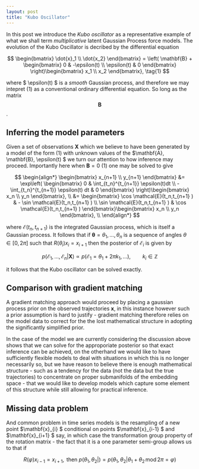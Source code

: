 ```yaml
---
layout: post
title: "Kubo Oscillator"
---
```


In this post we introduce the *Kubo oscillator* as a representative example of what we shall term *multiplicative* latent Gaussian Process force models. The evolution of the Kubo Oscillator is decribed by the differential equation

$$
\begin{bmatrix} \dot{x}_1 \\ \dot{x_2} \end{bmatrix}
= \left( \mathbf{B} + \begin{bmatrix} 0 & -\epsilon(t) \\ \epsilon(t) & 0 \end{bmatrix} \right)\begin{bmatrix} x_1 \\ x_2 \end{bmatrix}, \tag{1}
$$

where $ \epsilon(t) $ is a *smooth* Gaussian process, and therefore we may intepret (1) as a conventional ordinary differential equation. So long as the matrix $$\mathbf{B}$$.

## Inferring the model parameters
Given a set of observations $\mathbf{X}$ which we believe to have been generated by a model of the form (1) with unknown values of the $\mathbf{A}, \mathbf{B}, \epsilon(t) $ we turn our attention to how inference may proceed. Importantly here when $\mathbf{B} = 0$ (1) one may be solved to give

$$
\begin{align*}
\begin{bmatrix} x_{n+1} \\ y_{n+1} \end{bmatrix} &= \exp\left(
\begin{bmatrix} 0 & \int_{t_n}^{t_{n+1}} \epsilon(t)dt \\
-\int_{t_n}^{t_{n+1}} \epsilon(t) dt  & 0
\end{bmatrix} \right)\begin{bmatrix} x_n \\ y_n \end{bmatrix}, \\
&= \begin{bmatrix}
\cos \mathcal{E}(t_n,t_{n+1} ) & - \sin \mathcal{E}(t_n,t_{n+1} ) \\
\sin \mathcal{E}(t_n,t_{n+1} ) & \cos \mathcal{E}(t_n,t_{n+1} )
\end{bmatrix}\begin{bmatrix} x_n \\ y_n \end{bmatrix}, \\
\end{align*}
$$

where $\mathcal{E}(t_{n}, t_{n+1})$ is the integrated Gaussian process, which is itself a Gaussian process. It follows that if $\mathbf{\theta} = \theta_1, \ldots, \theta_n$ is a sequence of angles $\theta \in [0,2\pi]$ such that $R(\theta_i) x_{i} = x_{i+1}$ then the posterior of $\mathcal{E}_i$ is given by

$$
p(\mathcal{E}_1, \ldots, \mathcal{E}_n | \mathbf{X} ) \propto p(\mathcal{E}_1 =  \theta_1 + 2\pi k_1, \ldots ), \qquad k_i \in \mathbb{Z}
$$

it follows that the Kubo oscillator can be solved exactly.

## Comparison with gradient matching
A gradient matching approach would proceed by placing a gaussian process prior on the observed trajectories $\mathbf{x}$, in this instance however such a prior assumption is hard to justify - gradient matching therefore relies on the model data to correct for the the lost mathematical structure in adopting the significantly simplified prior.

In the case of the model we are currently considering the discussion above shows that we can solve for the approporiate posterior so that exact inference can be achieved, on the otherhand we would like to have sufficiently flexible models to deal with situations in which this is no longer necessarily so, but we have reason to believe there is enough mathematical structure - such as a tendency for the data (not the data but the true trajectories) to concentrate on proper submanifolds of the embedding space - that we would like to develop models which capture some element of this structure while still allowing for practical inference.

## Missing data problem
And common problem in time series models is the resampling of a new point $\mathbf{x}\_{i} $ conditional on points $\mathbf{x}\_{i-1} $ and $\mathbf{x}_{i+1} $ say, in which case the transformation group property of the rotation matrix - the fact that it is a one parameter semi-group allows us to that if

$$
R(\varphi) x_{i-1} = x_{i+1}, \mbox{ then } p(\theta_1, \theta_2 | ) = p(\theta_1, \theta_2 | \theta_1 + \theta_2 \, \mbox{mod} \, 2\pi = \varphi )
$$